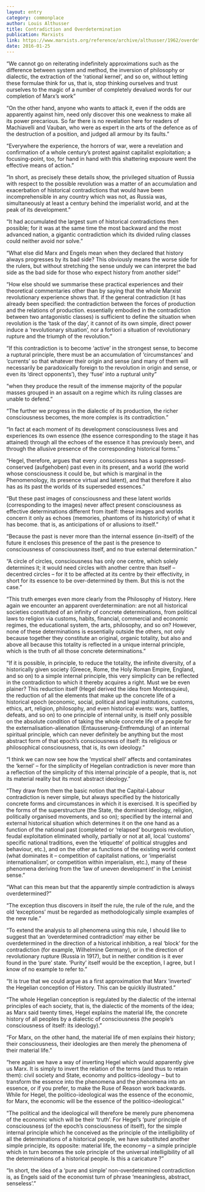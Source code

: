 ```yaml
---
layout: entry
category: commonplace
author: Louis Althusser
title: Contradiction and Overdetermination
publication: Marxists
link: https://www.marxists.org/reference/archive/althusser/1962/overdetermination.htm
date: 2016-01-25
---
```


“We cannot go on reiterating indefinitely approximations such as the difference between system and method, the inversion of philosophy or dialectic, the extraction of the ‘rational kernel’, and so on, without letting these formulae think for us, that is, stop thinking ourselves and trust ourselves to the magic of a number of completely devalued words for our completion of Marx’s work”

“On the other hand, anyone who wants to attack it, even if the odds are apparently against him, need only discover this one weakness to make all its power precarious. So far there is no revelation here for readers of Machiavelli and Vauban, who were as expert in the arts of the defence as of the destruction of a position, and judged all armour by its faults.”

“Everywhere the experience, the horrors of war, were a revelation and confirmation of a whole century’s protest against capitalist exploitation; a focusing-point, too, for hand in hand with this shattering exposure went the effective means of action.”

“In short, as precisely these details show, the privileged situation of Russia with respect to the possible revolution was a matter of an accumulation and exacerbation of historical contradictions that would have been incomprehensible in any country which was not, as Russia was, simultaneously at least a century behind the imperialist world, and at the peak of its development.”

“It had accumulated the largest sum of historical contradictions then possible; for it was at the same time the most backward and the most advanced nation, a gigantic contradiction which its divided ruling classes could neither avoid nor solve.”

“What else did Marx and Engels mean when they declared that history always progresses by its bad side? This obviously means the worse side for the rulers, but without stretching the sense unduly we can interpret the bad side as the bad side for those who expect history from another side!”

“How else should we summarise these practical experiences and their theoretical commentaries other than by saying that the whole Marxist revolutionary experience shows that. if the general contradiction (it has already been specified: the contradiction between the forces of production and the relations of production. essentially embodied in the contradiction between two antagonistic classes) is sufficient to define the situation when revolution is the ‘task of the day’, it cannot of its own simple, direct power induce a ‘revolutionary situation’, nor a fortiori a situation of revolutionary rupture and the triumph of the revolution.”

“If this contradiction is to become ‘active’ in the strongest sense, to become a ruptural principle, there must be an accumulation of ‘circumstances’ and ‘currents’ so that whatever their origin and sense (and many of them will necessarily be paradoxically foreign to the revolution in origin and sense, or even its ‘direct opponents’), they ‘fuse’ into a ruptural unity”

“when they produce the result of the immense majority of the popular masses grouped in an assault on a regime which its ruling classes are unable to defend.”

“The further we progress in the dialectic of its production, the richer consciousness becomes, the more complex is its contradiction.”

“In fact at each moment of its development consciousness lives and experiences its own essence (the essence corresponding to the stage it has attained) through all the echoes of the essence it has previously been, and through the allusive presence of the corresponding historical forms.”

“Hegel, therefore, argues that every .consciousness has a suppressed-conserved (aufgehoben) past even in its present, and a world (the world whose consciousness it could be, but which is marginal in the Phenomenology, its presence virtual and latent), and that therefore it also has as its past the worlds of its superseded essences.”

“But these past images of consciousness and these latent worlds (corresponding to the images) never affect present consciousness as effective determinations different from itself: these images and worlds concern it only as echoes (memories, phantoms of its historicity) of what it has become. that is, as anticipations of or allusions to itself.”

“Because the past is never more than the internal essence (in-itself) of the future it encloses this presence of the past is the presence to consciousness of consciousness itself, and no true external determination.”

“A circle of circles, consciousness has only one centre, which solely determines it; it would need circles with another centre than itself – decentred circles – for it to be affected at its centre by their effectivity, in short for its essence to be over-determined by them. But this is not the case.”

“This truth emerges even more clearly from the Philosophy of History. Here again we encounter an apparent overdetermination: are not all historical societies constituted of an infinity of concrete determinations, from political laws to religion via customs, habits, financial, commercial and economic regimes, the educational system, the arts, philosophy, and so on? However, none of these determinations is essentially outside the others, not only because together they constitute an original, organic totality, but also and above all because this totality is reflected in a unique internal principle, which is the truth of all those concrete determinations.”

“If it is possible, in principle, to reduce the totality, the infinite diversity, of a historically given society (Greece, Rome, the Holy Roman Empire, England, and so on) to a simple internal principle, this very simplicity can be reflected in the contradiction to which it thereby acquires a right. Must we be even plainer? This reduction itself (Hegel derived the idea from Montesquieu), the reduction of all the elements that make up the concrete life of a historical epoch (economic, social, political and legal institutions, customs, ethics, art, religion, philosophy, and even historical events: wars, battles, defeats, and so on) to one principle of internal unity, is itself only possible on the absolute condition of taking the whole concrete life of a people for the externalisation-alienation (Entausserung-Entfremdung) of an internal spiritual principle, which can never definitely be anything but the most abstract form of that epoch’s consciousness of itself: its religious or philosophical consciousness, that is, its own ideology.”

“I think we can now see how the ‘mystical shell’ affects and contaminates the ‘kernel’ – for the simplicity of Hegelian contradiction is never more than a reflection of the simplicity of this internal principle of a people, that is, not its material reality but its most abstract ideology.”

“They draw from them the basic notion that the Capital-Labour contradiction is never simple, but always specified by the historically concrete forms and circumstances in which it is exercised. It is specified by the forms of the superstructure (the State, the dominant ideology, religion, politically organised movements, and so on); specified by the internal and external historical situation which determines it on the one hand as a function of the national past (completed or ‘relapsed’ bourgeois revolution, feudal exploitation eliminated wholly, partially or not at all, local ‘customs’ specific national traditions, even the ‘etiquette’ of political struggles and behaviour, etc.), and on the other as functions of the existing world context (what dominates it – competition of capitalist nations, or ‘imperialist internationalism’, or competition within imperialism, etc.), many of these phenomena deriving from the ‘law of uneven development’ in the Leninist sense.”

“What can this mean but that the apparently simple contradiction is always overdetermined?”

“The exception thus discovers in itself the rule, the rule of the rule, and the old ‘exceptions’ must be regarded as methodologically simple examples of the new rule.”

“To extend the analysis to all phenomena using this rule, I should like to suggest that an ‘overdetermined contradiction’ may either be overdetermined in the direction of a historical inhibition, a real ‘block’ for the contradiction (for example, Wilhelmine Germany), or in the direction of revolutionary rupture (Russia in 1917), but in neither condition is it ever found in the ‘pure’ state. ‘Purity’ itself would be the exception, I agree, but I know of no example to refer to.”

“It is true that we could argue as a first approximation that Marx ‘inverted’ the Hegelian conception of History. This can be quickly illustrated.”

“The whole Hegelian conception is regulated by the dialectic of the internal principles of each society, that is, the dialectic of the moments of the idea; as Marx said twenty times, Hegel explains the material life, the concrete history of all peoples by a dialectic of consciousness (the people’s consciousness of itself: its ideology).”

“For Marx, on the other hand, the material life of men explains their history; their consciousness, their ideologies are then merely the phenomena of their material life.”

“here again we have a way of inverting Hegel which would apparently give us Marx. It is simply to invert the relation of the terms (and thus to retain them): civil society and State, economy and politics-ideology – but to transform the essence into the phenomena and the phenomena into an essence, or if you prefer, to make the Ruse of Reason work backwards. While for Hegel, the politico-ideological was the essence of the economic, for Marx, the economic will be the essence of the politico-ideological.”

“The political and the ideological will therefore be merely pure phenomena of the economic which will be their ‘truth’. For Hegel’s ‘pure’ principle of consciousness (of the epoch’s consciousness of itself), for the simple internal principle which he conceived as the principle of the intelligibility of all the determinations of a historical people, we have substituted another simple principle, its opposite: material life, the economy – a simple principle which in turn becomes the sole principle of the universal intelligibility of all the determinations of a historical people. Is this a caricature ?”

“In short, the idea of a ‘pure and simple’ non-overdetermined contradiction is, as Engels said of the economist turn of phrase ‘meaningless, abstract, senseless’.”

